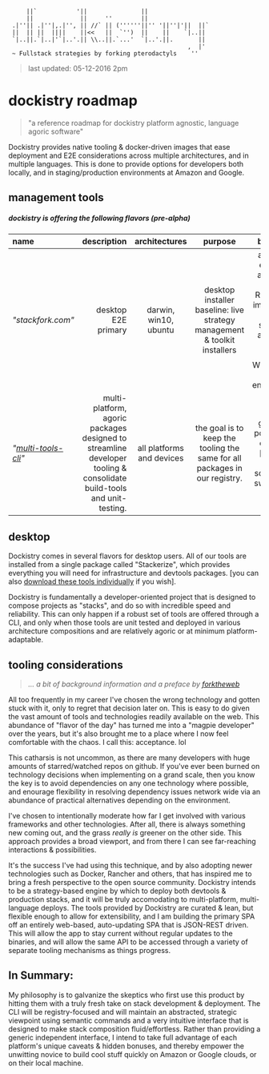 	     ||`           '||               ||                  
	     ||             ||     ''        ||                  
	 .|''|| .|''|,.|'', || //` || (''''''||'' '||''|'||  ||` 
	 ||  || ||  ||||    ||<<   ||  `'')  ||    ||    `|..||  
	 `|..||.`|..|'`|..'.|| \\..||.`...'  `|..'.||.       ||  
	                                                  ,  |'  
	 ~ Fullstack strategies by forking pterodactyls    ''              

> last updated: 05-12-2016 2pm

# dockistry roadmap
>  "a reference roadmap for dockistry platform agnostic, language agoric software"

Dockistry provides native tooling & docker-driven images that ease deployment and E2E considerations across multiple architectures, and in multiple languages.  This is done to provide options for developers both locally, and in staging/production environments at Amazon and Google.


## management tools

##### dockistry is offering the following flavors (pre-alpha)
| name | description | architectures | purpose | built with |
| :-------- | --------:| :------: | :------: | :------: |
| *"stackfork.com"*  |   desktop E2E primary  | darwin, win10, ubuntu | desktop installer baseline: live strategy management & toolkit installers |  angular2, electron, and using Falcor & RethinkDB.  immediately deploy stacks to any AWS/ Google Cloud/ Windows, or Ubuntu environment
| *"[multi-tools-cli](https://github.com/dockistry/devtools-multi-clis)"*  |  multi-platform, agoric packages designed to streamline developer tooling &  consolidate build-tools and unit-testing.   | all platforms and devices | the goal is to keep the tooling the same for all packages in our registry. |  go, node, powershell, docker... [phase 2 maybe some elixir, swift, ionic] |

## desktop 
Dockistry comes in several flavors for desktop users.  All of our tools are installed from a single package called "Stackerize", which provides everything you will need for infrastructure and devtools packages. [you can also [download these tools individually](//github.com:443/dockistry/) if you wish].

Dockistry is fundamentally a developer-oriented project that is designed to compose projects as "stacks", and do so with incredible speed and reliability.   This can only happen if a robust set of tools are offered through a CLI, and only when those tools are unit tested and deployed in various architecture compositions and are relatively agoric or at minimum platform-adaptable.


## tooling considerations
  > *... a bit of background information and a preface by [forktheweb](//github.com:443/forktheweb)*

  All too frequently in my career I've chosen the wrong technology and gotten stuck with it, only to regret that decision later on.  This is easy to do given the vast amount of tools and technologies readily available on the web.   This abundance of "flavor of the day" has turned me into a "magpie developer" over the years, but it's also brought me to a place where I now feel comfortable with the chaos.  I call this:  acceptance.  lol   

  This catharsis is not uncommon, as there are many developers with huge amounts of starred/watched repos on github.  If you've ever been burned on technology decisions when implementing on a grand scale, then you know the key is to avoid dependencies on any one technology where possible, and enourage flexibility in resolving dependency issues network wide via an abundance of practical alternatives depending on the environment.
  
   I've chosen to intentionally moderate how far I get involved with various frameworks and other technologies.  After all, there is always something new coming out, and the grass *really is* greener on the other side.  This approach provides a broad viewport, and from there I can see far-reaching interactions & possibilities.   

  It's the success I've had using this technique, and by also adopting newer technologies such as Docker, Rancher and others, that has inspired me to bring a fresh perspective to the open source community.   Dockistry intends to be a strategy-based engine by which to deploy both devtools & production stacks, and it will be truly accomodating to multi-platform, multi-language deploys.  The tools provided by Dockistry are curated & lean, but flexible enough to allow for extensibility, and I am building the primary SPA off an entirely web-based, auto-updating SPA that is JSON-REST driven.  This will allow the app to stay current without regular updates to the binaries, and will allow the same API to be accessed through a variety of separate tooling mechanisms as things progress.

## In Summary: 
  My philosophy is to galvanize the skeptics who first use this product by hitting them with a truly fresh take on stack development & deployment.  The CLI will be registry-focused and will maintain an abstracted, strategic viewpoint using semantic commands and a very intuitive interface that is designed to make stack composition fluid/effortless.   Rather than providing a generic independent interface, I intend to take full advantage of each platform's unique caveats & hidden bonuses, and thereby empower the unwitting novice to build cool stuff quickly on Amazon or Google clouds, or on their local machine.
  
 



